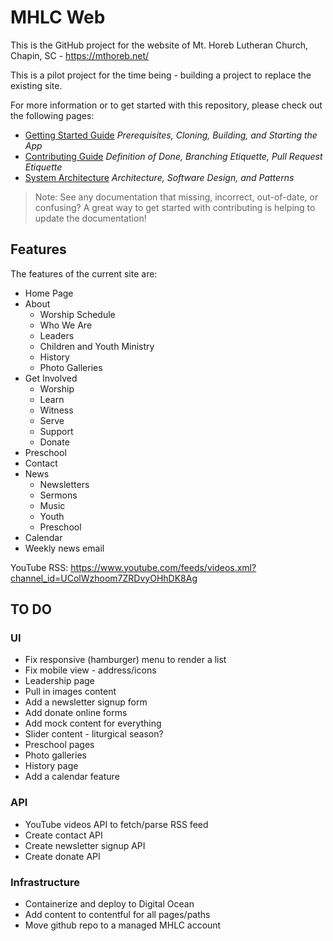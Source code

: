 # MHLC Web

This is the GitHub project for the website of Mt. Horeb Lutheran Church, Chapin, SC - <https://mthoreb.net/>

This is a pilot project for the time being - building a project to replace the existing site.

For more information or to get started with this repository, please check out the following pages:

- [Getting Started Guide](./GETTING_STARTED.md)
  *Prerequisites, Cloning, Building, and Starting the App*
- [Contributing Guide](./CONTRIBUTING.md)
  *Definition of Done, Branching Etiquette, Pull Request Etiquette*
- [System Architecture](./ARCHITECTURE.md)
  *Architecture, Software Design, and Patterns*

> Note: See any documentation that missing, incorrect, out-of-date, or confusing?  A great way to get started with contributing is helping to update the documentation!

## Features

The features of the current site are:
- Home Page
- About
    - Worship Schedule
    - Who We Are
    - Leaders
    - Children and Youth Ministry
    - History
    - Photo Galleries
- Get Involved
    - Worship
    - Learn
    - Witness
    - Serve
    - Support
    - Donate
- Preschool
- Contact
- News
    - Newsletters
    - Sermons
    - Music
    - Youth
    - Preschool
- Calendar
- Weekly news email

YouTube RSS:
https://www.youtube.com/feeds/videos.xml?channel_id=UColWzhoom7ZRDvyOHhDK8Ag

## TO DO

### UI
- Fix responsive (hamburger) menu to render a list
- Fix mobile view - address/icons
- Leadership page
- Pull in images content
- Add a newsletter signup form
- Add donate online forms
- Add mock content for everything
- Slider content - liturgical season?
- Preschool pages
- Photo galleries
- History page
- Add a calendar feature

### API
- YouTube videos API to fetch/parse RSS feed
- Create contact API
- Create newsletter signup API
- Create donate API

### Infrastructure
- Containerize and deploy to Digital Ocean
- Add content to contentful for all pages/paths
- Move github repo to a managed MHLC account